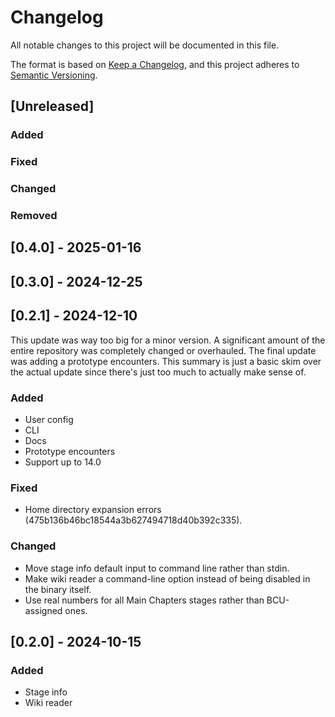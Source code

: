 # Changelog

All notable changes to this project will be documented in this file.

The format is based on [Keep a Changelog](https://keepachangelog.com/en/1.1.0/),
and this project adheres to [Semantic Versioning](https://semver.org/spec/v2.0.0.html).

## [Unreleased]

### Added

### Fixed

### Changed

### Removed

## [0.4.0] - 2025-01-16

## [0.3.0] - 2024-12-25

## [0.2.1] - 2024-12-10

This update was way too big for a minor version. A significant amount of the
entire repository was completely changed or overhauled. The final update was
adding a prototype encounters. This summary is just a basic skim over the actual
update since there's just too much to actually make sense of.

### Added

- User config
- CLI
- Docs
- Prototype encounters
- Support up to 14.0

### Fixed

- Home directory expansion errors (475b136b46bc18544a3b627494718d40b392c335).

### Changed

- Move stage info default input to command line rather than stdin.
- Make wiki reader a command-line option instead of being disabled in the binary
  itself.
- Use real numbers for all Main Chapters stages rather than BCU-assigned ones.

## [0.2.0] - 2024-10-15

### Added

- Stage info
- Wiki reader
